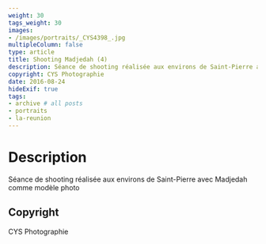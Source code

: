 ```yaml
---
weight: 30
tags_weight: 30
images:
- /images/portraits/_CYS4398_.jpg
multipleColumn: false
type: article
title: Shooting Madjedah (4)
description: Séance de shooting réalisée aux environs de Saint-Pierre avec Madjedah comme modèle photo
copyright: CYS Photographie
date: 2016-08-24
hideExif: true
tags:
- archive # all posts
- portraits
- la-reunion
---
```


# Description

Séance de shooting réalisée aux environs de Saint-Pierre avec Madjedah comme modèle photo

## Copyright

CYS Photographie

